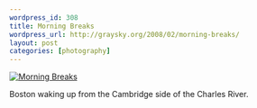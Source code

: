 ```yaml
--- 
wordpress_id: 308
title: Morning Breaks
wordpress_url: http://graysky.org/2008/02/morning-breaks/
layout: post
categories: [photography]
---
```

<div class="flickr-frame">
<a href="http://www.flickr.com/photos/downtree/2199040662/" title="Morning Breaks"><img src="http://graysky.org/images/morning_breaks.jpg" class="flickr-photo" alt="Morning Breaks" /></a>
</div>

Boston waking up from the Cambridge side of the Charles River.



